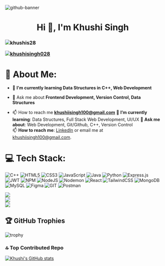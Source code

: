 ![github-banner](https://github.com/user-attachments/assets/233de7e7-3192-4a14-b19a-6bbb5cfa1ea6)


<h1 align="center">Hi 👋, I'm Khushi Singh</h1>
<h3 align="center" Social Winter of Code Contributor, Social Summer of Code Co-ordinator, Front-end Web Developer, Postman API Expert and Open Source Contributor from Lucknow, India</h3>


<p align="left"> <img src="https://komarev.com/ghpvc/?username=khushis28&label=Profile%20views&color=0e75b6&style=flat" alt="khushis28"/></p>

<p align="left"> <a href="https://twitter.com/khushisingh028" target="blank"><img src="https://img.shields.io/twitter/follow/khushisingh028?logo=twitter&style=for-the-badge" alt="khushisingh028" /></a> </p>

# 💫 About Me:

- 🌱 **I'm currently learning Data Structures in C++, Web Development**

- 💬 Ask me about **Frontend Development, Version Control, Data Structures**

- 📫 How to reach me **khushiisingh100@gmail.com**
  🌱 **I’m currently learning**: Data Structures, Full Stack Web Development, UI/UX
💬 **Ask me about**: Web Development, Git/Github, C++, Version Control  
📫 **How to reach me**: [LinkedIn](https://www.linkedin.com/in/khushisingh2873/) or email me at [khushiisingh100@gmail.com](mailto:khushiisingh100@gmail.com).

# 💻 Tech Stack:
![C++](https://img.shields.io/badge/c++-%2300599C.svg?style=plastic&logo=c%2B%2B&logoColor=white) ![HTML5](https://img.shields.io/badge/html5-%23E34F26.svg?style=plastic&logo=html5&logoColor=white) ![CSS3](https://img.shields.io/badge/css3-%231572B6.svg?style=plastic&logo=css3&logoColor=white) ![JavaScript](https://img.shields.io/badge/javascript-%23323330.svg?style=plastic&logo=javascript&logoColor=%23F7DF1E) ![Java](https://img.shields.io/badge/java-%23ED8B00.svg?style=plastic&logo=openjdk&logoColor=white) ![Python](https://img.shields.io/badge/python-3670A0?style=plastic&logo=python&logoColor=ffdd54) ![Express.js](https://img.shields.io/badge/express.js-%23404d59.svg?style=plastic&logo=express&logoColor=%2361DAFB) ![JWT](https://img.shields.io/badge/JWT-black?style=plastic&logo=JSON%20web%20tokens) ![NPM](https://img.shields.io/badge/NPM-%23CB3837.svg?style=plastic&logo=npm&logoColor=white) ![NodeJS](https://img.shields.io/badge/node.js-6DA55F?style=plastic&logo=node.js&logoColor=white) ![Nodemon](https://img.shields.io/badge/NODEMON-%23323330.svg?style=plastic&logo=nodemon&logoColor=%BBDEAD) ![React](https://img.shields.io/badge/react-%2320232a.svg?style=plastic&logo=react&logoColor=%2361DAFB)  ![TailwindCSS](https://img.shields.io/badge/tailwindcss-%2338B2AC.svg?style=plastic&logo=tailwind-css&logoColor=white) ![MongoDB](https://img.shields.io/badge/MongoDB-%234ea94b.svg?style=plastic&logo=mongodb&logoColor=white) ![MySQL](https://img.shields.io/badge/mysql-%2300000f.svg?style=plastic&logo=mysql&logoColor=white) ![Figma](https://img.shields.io/badge/figma-%23F24E1E.svg?style=plastic&logo=figma&logoColor=white) ![GIT](https://img.shields.io/badge/Git-fc6d26?style=plastic&logo=git&logoColor=white) ![Postman](https://img.shields.io/badge/Postman-FF6C37?style=plastic&logo=postman&logoColor=white) 

![](https://github-readme-stats.vercel.app/api?username=khushis28&theme=synthwave&hide_border=false&include_all_commits=true&count_private=false)<br/>
![](https://github-readme-streak-stats.herokuapp.com/?user=khushis28&theme=synthwave&hide_border=false)<br/>
![](https://github-readme-stats.vercel.app/api/top-langs/?username=khushis28&theme=synthwave&hide_border=false&include_all_commits=true&count_private=false&layout=compact)

## 🏆 GitHub Trophies
![trophy](https://github-profile-trophy.vercel.app/?username=khushis28&theme=dracula)

### 🔝 Top Contributed Repo
[![Khushi's GitHub stats](https://github-readme-stats.vercel.app/api?username=khushis28&show_icons=true&theme=radical)](https://github.com/khushis28)
